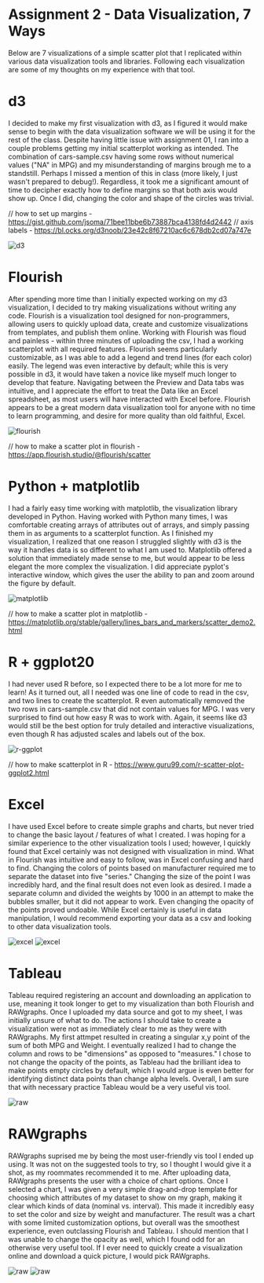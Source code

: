 Assignment 2 - Data Visualization, 7 Ways  
===

Below are 7 visualizations of a simple scatter plot that I replicated within various data visualization tools and libraries. Following each visualization are some of my thoughts on my experience with that tool.

# d3

I decided to make my first visualization with d3, as I figured it would make sense to begin with the data visualization software we will be using it for the rest of the class. Despite having little issue with assignment 01, I ran into a couple problems getting my initial scatterplot working as intended. The combination of cars-sample.csv having some rows without numerical values ("NA" in MPG) and my misunderstanding of margins brough me to a standstill. Perhaps I missed a mention of this in class (more likely, I just wasn't prepared to debug!). Regardless, it took me a significant amount of time to decipher exactly how to define margins so that both axis would show up. Once I did, changing the color and shape of the circles was trivial.

// how to set up margins - https://gist.github.com/jsoma/71bee11bbe6b73887bca4138fd4d2442
// axis labels - https://bl.ocks.org/d3noob/23e42c8f67210ac6c678db2cd07a747e

![d3](img/d3.PNG)

# Flourish

After spending more time than I initially expected working on my d3 visualization, I decided to try making visualizations without writing any code. Flourish is a visualization tool designed for non-programmers, allowing users to quickly upload data, create and customize visualizations from templates, and publish them online. Working with Flourish was floud and painless - within three minutes of uploading the csv, I had a working scatterplot with all required features. Flourish seems particularly customizable, as I was able to add a legend and trend lines (for each color) easily. The legend was even interactive by default; while this is very possible in d3, it would have taken a novice like myself much longer to develop that feature. Navigating between the Preview and Data tabs was intuitive, and I appreciate the effort to treat the Data like an Excel spreadsheet, as most users will have interacted with Excel before. Flourish appears to be a great modern data visualization tool for anyone with no time to learn programming, and desire for more quality than old faithful, Excel.

![flourish](img/flourish.png)

// how to make a scatter plot in flourish - https://app.flourish.studio/@flourish/scatter

# Python + matplotlib

I had a fairly easy time working with matplotlib, the visualization library developed in Python. Having worked with Python many times, I was comfortable creating arrays of attributes out of arrays, and simply passing them in as arguments to a scatterplot function. As I finished my visualization, I realized that one reason I struggled slightly with d3 is the way it handles data is so different to what I am used to. Matplotlib offered a solution that immediately made sense to me, but would appear to be less elegant the more complex the visualization. I did appreciate pyplot's interactive window, which gives the user the ability to pan and zoom around the figure by default.  

![matplotlib](img/matplotlib.png)

// how to make a scatter plot in matplotlib - https://matplotlib.org/stable/gallery/lines_bars_and_markers/scatter_demo2.html

# R + ggplot20

I had never used R before, so I expected there to be a lot more for me to learn! As it turned out, all I needed was one line of code to read in the csv, and two lines to create the scatterplot. R even automatically removed the two rows in cars-sample.csv that did not contain values for MPG. I was very surprised to find out how easy R was to work with. Again, it seems like d3 would still be the best option for truly detailed and interactive visualizations, even though R has adjusted scales and labels out of the box.

![r-ggplot](img/r-ggplot.PNG)

// how to make scatterplot in R - https://www.guru99.com/r-scatter-plot-ggplot2.html

# Excel

I have used Excel before to create simple graphs and charts, but never tried to change the basic layout / features of what I created. I was hoping for a similar experience to the other visualization tools I used; however, I quickly found that Excel certainly was not designed with visualization in mind. What in Flourish was intuitive and easy to follow, was in Excel confusing and hard to find. Changing the colors of points based on manufacturer required me to separate the dataset into five "series." Changing the size of the point I was incredibly hard, and the final result does not even look as desired. I made a separate column and divided the weights by 1000 in an attempt to make the bubbles smaller, but it did not appear to work. Even changing the opacity of the points proved undoable. While Excel certainly is useful in data manipulation, I would recommend exporting your data as a csv and looking to other data visualization tools.

![excel](img/excel1.PNG)
![excel](img/excel2.PNG)

# Tableau

Tableau required registering an account and downloading an application to use, meaning it took longer to get to my visualization than both Flourish and RAWgraphs. Once I uploaded my data source and got to my sheet, I was initially unsure of what to do. The actions I should take to create a visualization were not as immediately clear to me as they were with RAWgraphs. My first attmpet resulted in creating a singular x,y point of the sum of both MPG and Weight. I eventually realized I had to change the column and rows to be "dimensions" as opposed to "measures." I chose to not change the opacity of the points, as Tableau had the brilliant idea to make points empty circles by default, which I would argue is even better for identifying distinct data points than change alpha levels. Overall, I am sure that with necessary practice Tableau would be a very useful vis tool.

![raw](img/tableau.PNG)

# RAWgraphs

RAWgraphs suprised me by being the most user-friendly vis tool I ended up using. It was not on the suggested tools to try, so I thought I would give it a shot, as my roommates recommended it to me. After uploading data, RAWgraphs presents the user with a choice of chart options. Once I selected a chart, I was given a very simple drag-and-drop template for choosing which attributes of my dataset to show on my graph, making it clear which kinds of data (nominal vs. interval). This made it incredibly easy to set the color and size by weight and manufacturer. The result was a chart with some limited customization options, but overall was the smoothest experience, even outclassing Flourish and Tableau. I should mention that I was unable to change the opacity as well, which I found odd for an otherwise very useful tool. If I ever need to quickly create a visualization online and download a quick picture, I would pick RAWgraphs.

![raw](img/choices.png)
![raw](img/rawgraphs.png)
